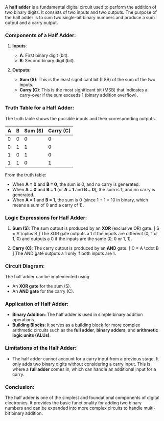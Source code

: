 A **half adder** is a fundamental digital circuit used to perform the addition of two binary digits. It consists of two inputs and two outputs. The purpose of the half adder is to sum two single-bit binary numbers and produce a sum output and a carry output.

### Components of a Half Adder:
1. **Inputs**: 
   - **A**: First binary digit (bit).
   - **B**: Second binary digit (bit).
   
2. **Outputs**:
   - **Sum (S)**: This is the least significant bit (LSB) of the sum of the two inputs.
   - **Carry (C)**: This is the most significant bit (MSB) that indicates a carry-over if the sum exceeds 1 (binary addition overflow).

### Truth Table for a Half Adder:
The truth table shows the possible inputs and their corresponding outputs.

| A | B | Sum (S) | Carry (C) |
|---|---|---------|-----------|
| 0 | 0 |    0    |     0     |
| 0 | 1 |    1    |     0     |
| 1 | 0 |    1    |     0     |
| 1 | 1 |    0    |     1     |

From the truth table:
- When **A = 0** and **B = 0**, the sum is 0, and no carry is generated.
- When **A = 0** and **B = 1** (or **A = 1** and **B = 0**), the sum is 1, and no carry is generated.
- When **A = 1** and **B = 1**, the sum is 0 (since 1 + 1 = 10 in binary, which means a sum of 0 and a carry of 1).

### Logic Expressions for Half Adder:
1. **Sum (S)**: 
   The sum output is produced by an **XOR** (exclusive OR) gate.
   \[
   S = A \oplus B
   \]
   The XOR gate outputs a 1 if the inputs are different (0, 1 or 1, 0) and outputs a 0 if the inputs are the same (0, 0 or 1, 1).

2. **Carry (C)**:
   The carry output is produced by an **AND** gate.
   \[
   C = A \cdot B
   \]
   The AND gate outputs a 1 only if both inputs are 1.

### Circuit Diagram:
The half adder can be implemented using:
- An **XOR gate** for the sum (S).
- An **AND gate** for the carry (C).

### Application of Half Adder:
- **Binary Addition**: The half adder is used in simple binary addition operations.
- **Building Blocks**: It serves as a building block for more complex arithmetic circuits such as the **full adder**, **binary adders**, and **arithmetic logic units (ALUs)**.

### Limitations of the Half Adder:
- The half adder cannot account for a carry input from a previous stage. It only adds two binary digits without considering a carry input. This is where a **full adder** comes in, which can handle an additional input for a carry.

### Conclusion:
The half adder is one of the simplest and foundational components of digital electronics. It provides the basic functionality for adding two binary numbers and can be expanded into more complex circuits to handle multi-bit binary addition.

